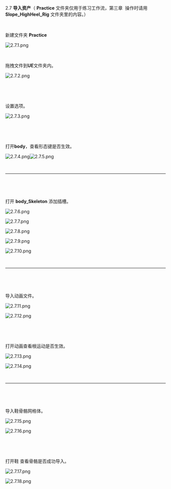 2.7 **导入资产**（ **Practice** 文件夹仅用于练习工作流，第三章  操作时请用 **Slope_HighHeel_Rig** 文件夹里的内容。）

&nbsp;

新建文件夹 **Practice**

![2.7.1.png](../../_resources/2.7.1.png)

&nbsp;

拖拽文件到**UE**文件夹内。

![2.7.2.png](../../_resources/2.7.2.png)

&nbsp;

&nbsp;

设置选项。

![2.7.3.png](../../_resources/2.7.3.png)

&nbsp;

&nbsp;

打开**body**，查看形态键是否生效。

![2.7.4.png](../../_resources/2.7.4.png)![2.7.5.png](../../_resources/2.7.5.png)

&nbsp;

* * *

&nbsp;

&nbsp;

打开 **body_Skeleton** 添加插槽。

![2.7.6.png](../../_resources/2.7.6.png)

![2.7.7.png](../../_resources/2.7.7.png)

![2.7.8.png](../../_resources/2.7.8.png)

![2.7.9.png](../../_resources/2.7.9.png)

![2.7.10.png](../../_resources/2.7.10.png)

&nbsp;

* * *

&nbsp;

&nbsp;

导入动画文件。

![2.7.11.png](../../_resources/2.7.11.png)

![2.7.12.png](../../_resources/2.7.12.png)

&nbsp;

&nbsp;

打开动画查看根运动是否生效。

![2.7.13.png](../../_resources/2.7.13.png)

![2.7.14.png](../../_resources/2.7.14.png)

&nbsp;

* * *

&nbsp;

&nbsp;

导入鞋骨骼网格体。

![2.7.15.png](../../_resources/2.7.15.png)

![2.7.16.png](../../_resources/2.7.16.png)

&nbsp;

&nbsp;

打开鞋 查看骨骼是否成功导入。

![2.7.17.png](../../_resources/2.7.17.png)

![2.7.18.png](../../_resources/2.7.18.png)

&nbsp;